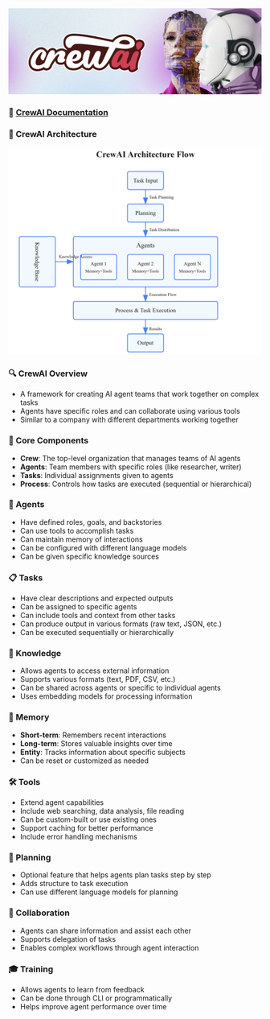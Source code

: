 

<div align="center">
   <img src="https://github.com/genieincodebottle/generative-ai/blob/main/images/crewai_header.png" alt="CrewAI Header" />
</div>

### 📄 [CrewAI Documentation](https://docs.crewai.com/introduction)

### 🧩 CrewAI Architecture

   <img src="https://github.com/genieincodebottle/generative-ai/blob/main/images/crewai-architecture.png" alt="CrewAI Architecture"/>

### 🔍 CrewAI Overview

- A framework for creating AI agent teams that work together on complex tasks
- Agents have specific roles and can collaborate using various tools
- Similar to a company with different departments working together

### 🔑 Core Components

- **Crew**: The top-level organization that manages teams of AI agents
- **Agents**: Team members with specific roles (like researcher, writer)
- **Tasks**: Individual assignments given to agents
- **Process**: Controls how tasks are executed (sequential or hierarchical)

### 🤖 Agents

- Have defined roles, goals, and backstories
- Can use tools to accomplish tasks
- Can maintain memory of interactions
- Can be configured with different language models
- Can be given specific knowledge sources

### 📋 Tasks

- Have clear descriptions and expected outputs
- Can be assigned to specific agents
- Can include tools and context from other tasks
- Can produce output in various formats (raw text, JSON, etc.)
- Can be executed sequentially or hierarchically

### 📖 Knowledge

- Allows agents to access external information
- Supports various formats (text, PDF, CSV, etc.)
- Can be shared across agents or specific to individual agents
- Uses embedding models for processing information

### 🧠 Memory

- **Short-term**: Remembers recent interactions
- **Long-term**: Stores valuable insights over time
- **Entity**: Tracks information about specific subjects
- Can be reset or customized as needed

### 🛠️ Tools

- Extend agent capabilities
- Include web searching, data analysis, file reading
- Can be custom-built or use existing ones
- Support caching for better performance
- Include error handling mechanisms

### 🎯 Planning

- Optional feature that helps agents plan tasks step by step
- Adds structure to task execution
- Can use different language models for planning

### 🤝 Collaboration

- Agents can share information and assist each other
- Supports delegation of tasks
- Enables complex workflows through agent interaction

### 🎓 Training

- Allows agents to learn from feedback
- Can be done through CLI or programmatically
- Helps improve agent performance over time